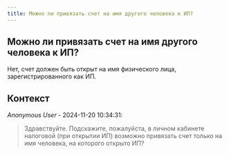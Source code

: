 ```yaml
---
title: Можно ли привязать счет на имя другого человека к ИП?
---
```


## Можно ли привязать счет на имя другого человека к ИП?

Нет, счет должен быть открыт на имя физического лица, зарегистрированного как ИП.

## Контекст

_Anonymous User_ - 2024-11-20 10:34:31:

> Здравствуйте. Подскажите, пожалуйста, в личном кабинете налоговой (при открытии ИП) возможно привязать счет только на имя человека, на которого открыто ИП?
